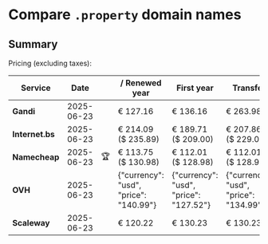 # Compare `.property` domain names

## Summary

Pricing (excluding taxes):

| Service | Date |  | / Renewed year | First year | Transfer | Restoration |
|--|--|--|--|--|--|--|
| **Gandi** | 2025-06-23 |  | € 127.16 | € 136.16 | € 263.98 | € 163.46 |
| **Internet.bs** | 2025-06-23 |  | € 214.09<br>($ 235.89) | € 189.71<br>($ 209.00) | € 207.86<br>($ 229.00) | € 268.59<br>($ 295.89) |
| **Namecheap** | 2025-06-23 | 🏆 | € 113.75<br>($ 130.98) | € 112.01<br>($ 128.98) | € 112.01<br>($ 128.98) |  |
| **OVH** | 2025-06-23 |  | {"currency": "usd", "price": "140.99"} | {"currency": "usd", "price": "127.52"} | {"currency": "usd", "price": "134.99"} |  |
| **Scaleway** | 2025-06-23 |  | € 120.22 | € 130.23 | € 130.23 | € 188.76 |
